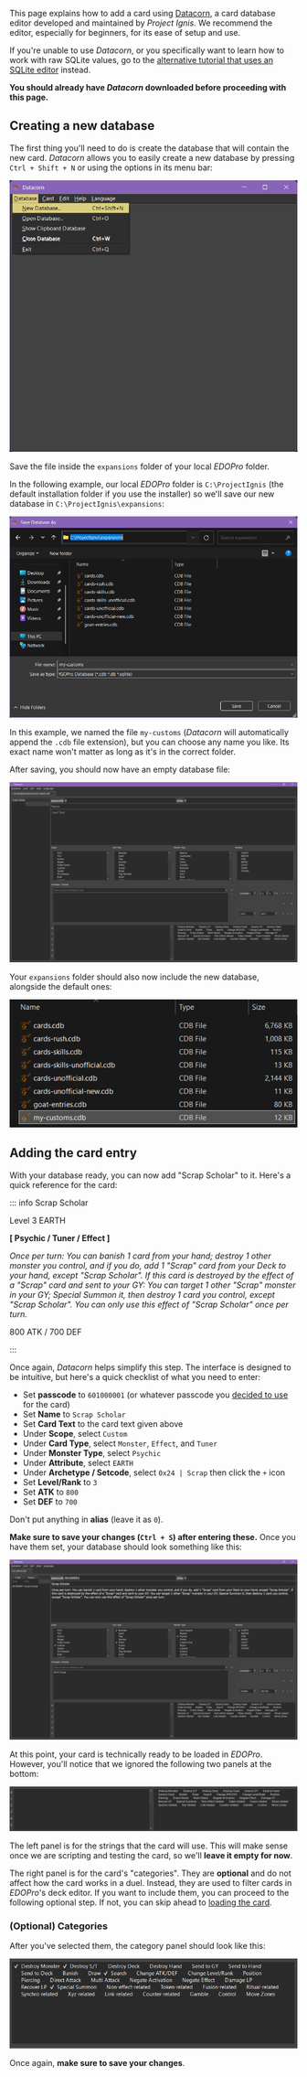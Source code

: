 This page explains how to add a card using [Datacorn](https://github.com/ProjectIgnis/Datacorn#how-to-download), a card database editor developed and maintained by _Project Ignis_. We recommend the editor, especially for beginners, for its ease of setup and use.

If you're unable to use _Datacorn_, or you specifically want to learn how to work with raw SQLite values, go to the [alternative tutorial that uses an SQLite editor](./adding-sqlite.md) instead.

**You should already have _Datacorn_ downloaded before proceeding with this page.**

## Creating a new database

The first thing you'll need to do is create the database that will contain the new card. _Datacorn_ allows you to easily create a new database by pressing `Ctrl + Shift + N` or using the options in its menu bar:

![Creating a new database in Datacorn](./datacorn_create.png)

Save the file inside the `expansions` folder of your local _EDOPro_ folder.

In the following example, our local _EDOPro_ folder is `C:\ProjectIgnis` (the default installation folder if you use the installer) so we'll save our new database in `C:\ProjectIgnis\expansions`:

![Saving the database file](./datacorn_save.png)

In this example, we named the file `my-customs` (_Datacorn_ will automatically append the `.cdb` file extension), but you can choose any name you like. Its exact name won't matter as long as it's in the correct folder.

After saving, you should now have an empty database file:

![An empty database file](./datacorn_empty.png)

Your `expansions` folder should also now include the new database, alongside the default ones:

![New list of cdbs](./cdb_list.png)

## Adding the card entry

With your database ready, you can now add "Scrap Scholar" to it. Here's a quick reference for the card:

::: info Scrap Scholar

Level 3 EARTH

**[ Psychic / Tuner / Effect ]**

_Once per turn: You can banish 1 card from your hand; destroy 1 other monster you control, and if you do, add 1 "Scrap" card from your Deck to your hand, except "Scrap Scholar". If this card is destroyed by the effect of a "Scrap" card and sent to your GY: You can target 1 other "Scrap" monster in your GY; Special Summon it, then destroy 1 card you control, except "Scrap Scholar". You can only use this effect of "Scrap Scholar" once per turn._

800 ATK / 700 DEF

:::

Once again, _Datacorn_ helps simplify this step. The interface is designed to be intuitive, but here's a quick checklist of what you need to enter:

- Set **passcode** to `601000001` (or whatever passcode you [decided to use](../first-card#deciding-the-passcode) for the card)
- Set **Name** to `Scrap Scholar`
- Set **Card Text** to the card text given above
- Under **Scope**, select `Custom`
- Under **Card Type**, select `Monster`, `Effect`, and `Tuner`
- Under **Monster Type**, select `Psychic`
- Under **Attribute**, select `EARTH`
- Under **Archetype / Setcode**, select `0x24 | Scrap` then click the `+` icon
- Set **Level/Rank** to `3`
- Set **ATK** to `800`
- Set **DEF** to `700`

Don't put anything in **alias** (leave it as `0`).

**Make sure to save your changes (`Ctrl + S`) after entering these.** Once you have them set, your database should look something like this:

![Scrap Scholar essential data entered in Datacorn](./datacorn_scholar_essentials.png)

At this point, your card is technically ready to be loaded in _EDOPro_. However, you'll notice that we ignored the following two panels at the bottom:

![Datacorn's bottom panels](./datacorn_bottom_panels.png)

The left panel is for the strings that the card will use. This will make sense once we are scripting and testing the card, so we'll **leave it empty for now**.

The right panel is for the card's "categories". They are **optional** and do not affect how the card works in a duel. Instead, they are used to filter cards in _EDOPro_'s deck editor. If you want to include them, you can proceed to the following optional step. If not, you can skip ahead to [loading the card](#loading-the-card).

### (Optional) Categories

<!--@include: ./adding-categories.md-->

After you've selected them, the category panel should look like this:

![Categories filled in Datacorn](./datacorn_categories_filled.png)

Once again, **make sure to save your changes**.

<!--@include: ./adding-commons.md-->
